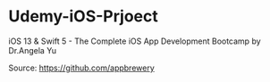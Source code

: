 # Udemy-iOS-Prjoect
iOS 13 &amp; Swift 5 - The Complete iOS App Development Bootcamp by Dr.Angela Yu

Source:
https://github.com/appbrewery

